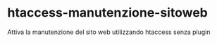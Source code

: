 # htaccess-manutenzione-sitoweb
Attiva la manutenzione del sito web utilizzando htaccess senza plugin
